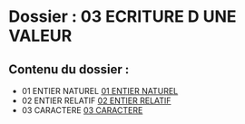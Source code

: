 # Dossier : 03 ECRITURE D UNE VALEUR
 
 ## Contenu du dossier : 
- 01 ENTIER NATUREL [01 ENTIER NATUREL](./01_ENTIER_NATUREL)
- 02 ENTIER RELATIF [02 ENTIER RELATIF](./02_ENTIER_RELATIF)
- 03 CARACTERE [03 CARACTERE](./03_CARACTERE)

